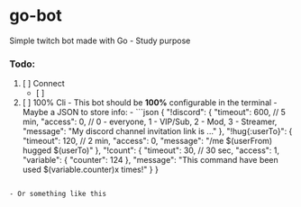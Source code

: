 # go-bot
Simple twitch bot made with Go - Study purpose
### Todo:
1. [ ] Connect
	- [ ] 
999. [ ] 100% Cli
	- This bot should be __100%__ configurable in the terminal
	- Maybe a JSON to store info:
	- 	```json
		{
			"!discord": {
				"timeout": 600, // 5 min,
				"access": 0, // 0 - everyone, 1 - VIP/Sub, 2 - Mod, 3 - Streamer,
				"message": "My discord channel invitation link is ..."
			},
			"!hug{:userTo}": {
				"timeout": 120, // 2 min,
				"access": 0,
				"message": "/me $(userFrom) hugged $(userTo)" 
			},
			"!count": {
				"timeout": 30, // 30 sec,
				"access": 1,
				"variable": {
					"counter": 124
				},
				"message": "This command have been used $(variable.counter)x times!"
			}
		}
		```
	- Or something like this